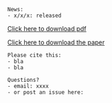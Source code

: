 ```
News:
- x/x/x: released
```

[Click here to download pdf](https://github.com/xaviergp/website2/blob/master/Test_pdf.pdf)

[Click here to download the paper](https://github.com/xaviergp/website2/edit/master/README.md)

```
Please cite this:
- bla
- bla

Questions?
- email: xxxx
- or post an issue here:
```
